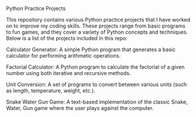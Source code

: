 Python Practice Projects


This repository contains various Python practice projects that I have worked on to improve my coding skills. These projects range from basic programs to fun games, and they cover a variety of Python concepts and techniques. Below is a list of the projects included in this repo:

Calculator Generator: A simple Python program that generates a basic calculator for performing arithmetic operations.

Factorial Calculator: A Python program to calculate the factorial of a given number using both iterative and recursive methods.

Unit Conversion: A set of programs to convert between various units (such as length, temperature, weight, etc.).

Snake Water Gun Game: A text-based implementation of the classic Snake, Water, Gun game where the user plays against the computer.
